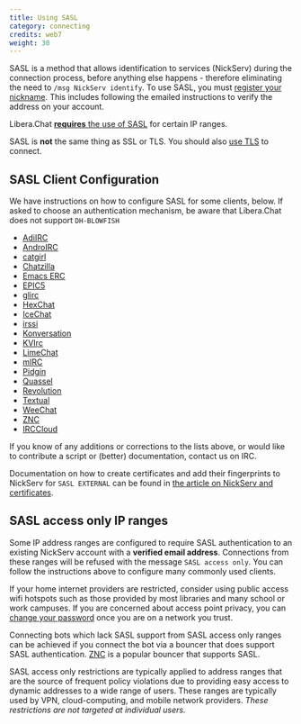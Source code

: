```yaml
---
title: Using SASL
category: connecting
credits: web7
weight: 30
---
```


SASL is a method that allows identification to services (NickServ) during the
connection process, before anything else happens - therefore eliminating the
need to `/msg NickServ identify`. To use SASL, you must
[register your nickname](/guides/registration). This includes following the
emailed instructions to verify the address on your account.

Libera.Chat [**requires** the use of SASL](#sasl-access-only-ip-ranges) for
certain IP ranges.

SASL is **not** the same thing as SSL or TLS. You should also [use TLS](/guides/connect#accessing-liberachat-via-tls)
to connect.

## SASL Client Configuration

We have instructions on how to configure SASL for some clients, below. If
asked to choose an authentication mechanism, be aware that Libera.Chat does
not support `DH-BLOWFISH`

- [AdiIRC](https://dev.adiirc.com/projects/adiirc/wiki/SASL)
- [AndroIRC](https://web.archive.org/web/20210319221818/http://wiki.androirc.com/nickserv_sasl)
- [catgirl](/guides/catgirl)
- [Chatzilla](/guides/chatzilla)
- [Emacs ERC](/guides/emacs-erc)
- [EPIC5](/guides/epic5)
- [glirc](https://github.com/glguy/irc-core/wiki/Automatically-authenticating-to-NickServ)
- [HexChat](/guides/hexchat)
- [IceChat](https://wiki.icechat.net/index.php/New_Server#IRCv3_tab)
- [irssi](/guides/irssi)
- [Konversation](http://userbase.kde.org/Konversation/Configuring_SASL_authentication)
- [KVIrc](/guides/kvirc)
- [LimeChat](/guides/limechat)
- [mIRC](/guides/mirc)
- [Pidgin](/guides/pidgin)
- [Quassel](/guides/quassel)
- [Revolution](/guides/revolution)
- [Textual](/guides/textual)
- [WeeChat](/guides/weechat)
- [ZNC](https://wiki.znc.in/Sasl#Example)
- [IRCCloud](/guides/irccloud)

If you know of any additions or corrections to the lists above, or would like
to contribute a script or (better) documentation, contact us on IRC.

Documentation on how to create certificates and add their fingerprints to
NickServ for `SASL EXTERNAL` can be found in
[the article on NickServ and certificates](/guides/certfp).

## SASL access only IP ranges

Some IP address ranges are configured to require SASL authentication to an
existing NickServ account with a **verified email address**. Connections from
these ranges will be refused with the message `SASL access only`. You can
follow the instructions above to configure many commonly used clients.

If your home internet providers are restricted, consider using public access
wifi hotspots such as those provided by most libraries and many school or
work campuses. If you are concerned about access point privacy, you can
[change your password](/guides/sendpass) once you are on a network you trust.

Connecting bots which lack SASL support from SASL access only ranges can be
achieved if you connect the bot via a bouncer that does support SASL
authentication. [ZNC](https://wiki.znc.in/ZNC) is a popular bouncer that
supports SASL.

SASL access only restrictions are typically applied to address ranges that are
the source of frequent policy violations due to providing easy access to
dynamic addresses to a wide range of users. These ranges are typically used
by VPN, cloud-computing, and mobile network providers.
*These restrictions are not targeted at individual users.*

